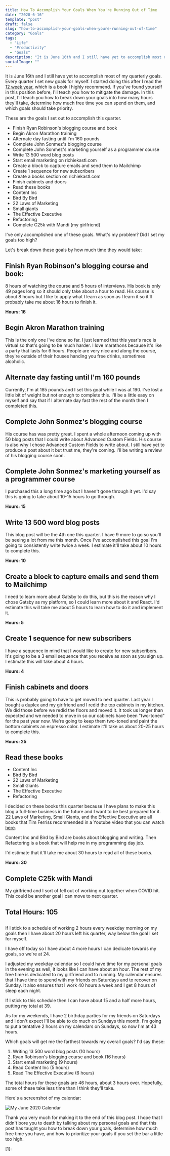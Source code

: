 ```yaml
---
title: How To Accomplish Your Goals When You're Running Out of Time
date: "2020-6-16"
template: "post"
draft: false
slug: "how-to-accomplish-your-goals-when-youre-running-out-of-time"
category: "Goals"
tags:
  - "Life"
  - "Productivity"
  - "Goals"
description: "It is June 16th and I still have yet to accomplish most of my quarterly goals. If you've found yourself in this position before, I'll teach you how I plan on getting out of this mess."
socialImage: ""
---
```


It is June 16th and I still have yet to accomplish most of my quarterly goals. Every quarter I set new goals for myself. I started doing this after I read the <a href="https://amzn.to/3fB1R9T" target="_blank">12 week year</a>, which is a book I highly recommend. If you've found yourself in this position before, I'll teach you how to mitigate the damage. In this post, I'll teach you how to break down your goals into how many hours they'll take, determine how much free time you can spend on them, and which goals should take priority.

These are the goals I set out to accomplish this quarter.

-   Finish Ryan Robinson's blogging course and book
-   Begin Akron Marathon training
-   Alternate day fasting until I'm 160 pounds
-   Complete John Sonmez's blogging course
-   Complete John Sonmez's marketing yourself as a programmer course
-   Write 13 500 word blog posts
-   Start email marketing on richiekastl.com
-   Create a block to capture emails and send them to Mailchimp
-   Create 1 sequence for new subscribers
-   Create a books section on richiekastl.com
-   Finish cabinets and doors
-   Read these books
-   Content Inc
-   Bird By Bird
-   22 Laws of Marketing
-   Small giants
-   The Effective Executive
-   Refactoring
-   Complete C25k with Mandi (my girlfriend)

I've only accomplished one of these goals. What's my problem? Did I set my goals too high?

Let's break down these goals by how much time they would take:

## **Finish Ryan Robinson's blogging course and book:**

8 hours of watching the course and 5 hours of interviews. His book is only 49 pages long so it should only take about a hour to read. His course is about 8 hours but I like to apply what I learn as soon as I learn it so it'll probably take me about 16 hours to finish it.

**Hours: 16**

## **Begin Akron Marathon training**

This is the only one I've done so far. I just learned that this year's race is virtual so that's going to be much harder. I love marathons because it's like a party that lasts for 6 hours. People are very nice and along the course, they're outside of their houses handing you free drinks, sometimes alcoholic.

## **Alternate day fasting until I'm 160 pounds**

Currently, I'm at 185 pounds and I set this goal while I was at 190. I've lost a little bit of weight but not enough to complete this. I'll be a little easy on myself and say that if I alternate day fast the rest of the month then I completed this.

## **Complete John Sonmez's blogging course**

His course has was pretty great. I spent a whole afternoon coming up with 50 blog posts that I could write about Advanced Custom Fields. His course is also why I chose Advanced Custom Fields to write about. I still have yet to produce a post about it but trust me, they're coming. I'll be writing a review of his blogging course soon.

## **Complete John Sonmez's marketing yourself as a programmer course**

I purchased this a long time ago but I haven't gone through it yet. I'd say this is going to take about 10-15 hours to go through.

**Hours: 15**

## **Write 13 500 word blog posts**

This blog post will be the 4th one this quarter. I have 9 more to go so you'll be seeing a lot from me this month. Once I've accomplished this goal I'm going to consistently write twice a week. I estimate it'll take about 10 hours to complete this.

**Hours: 10**

## **Create a block to capture emails and send them to Mailchimp**

I need to learn more about Gatsby to do this, but this is the reason why I chose Gatsby as my platform, so I could learn more about it and React. I'd estimate this will take me about 5 hours to learn how to do it and implement it.

**Hours: 5**

## **Create 1 sequence for new subscribers**

I have a sequence in mind that I would like to create for new subscribers. It's going to be a 3 email sequence that you receive as soon as you sign up. I estimate this will take about 4 hours.

**Hours: 4**

## **Finish cabinets and doors**

This is probably going to have to get moved to next quarter. Last year I bought a duplex and my girlfriend and I redid the top cabinets in my kitchen. We did those before we redid the floors and moved it. It took us longer than expected and we needed to move in so our cabinets have been "two-toned" for the past year now. We're going to keep them two-toned and paint the bottom cabinets an espresso color. I estimate it'll take us about 20-25 hours to complete this.

**Hours: 25**

## Read these books

-   Content Inc
-   Bird By Bird
-   22 Laws of Marketing
-   Small Giants
-   The Effective Executive
-   Refactoring

I decided on these books this quarter because I have plans to make this blog a full-time business in the future and I want to be best prepared for it. 22 Laws of Marketing, Small Giants, and the Effective Executive are all books that Tim Ferriss recommended in a Youtube video that you can watch <a href="https://www.youtube.com/watch?v=ymiBDged-eQ" target="_blank">here</a>.

Content Inc and Bird by Bird are books about blogging and writing. Then Refactoring is a book that will help me in my programming day job.

I'd estimate that it'll take me about 30 hours to read all of these books.

**Hours: 30**

## Complete C25k with Mandi

My girlfriend and I sort of fell out of working out together when COVID hit. This could be another goal I can move to next quarter.

## Total Hours: 105

## 

If I stick to a schedule of working 2 hours every weekday morning on my goals then I have about 20 hours left his quarter, way below the goal I set for myself.

I have off today so I have about 4 more hours I can dedicate towards my goals, so we're at 24.

I adjusted my weekday calendar so I could have time for my personal goals in the evening as well, it looks like I can have about an hour. The rest of my free time is dedicated to my girlfriend and to running. My calendar ensures that I have time to spend with my friends on Saturdays and to recover on Sunday. It also ensures that I work 40 hours a week and I get 8 hours of sleep each night.

If I stick to this schedule then I can have about 15 and a half more hours, putting my total at 39.

As for my weekends, I have 2 birthday parties for my friends on Saturdays and I don't expect I'll be able to do much on Sundays this month. I'm going to put a tentative 2 hours on my calendars on Sundays, so now I'm at 43 hours.

Which goals will get me the farthest towards my overall goals? I'd say these:

1.  Writing 13 500 word blog posts (10 hours)
2.  Ryan Robinson's blogging course and book (16 hours)
3.  Start email marketing (9 hours)
4.  Read Content Inc (5 hours)
5.  Read The Effective Executive (6 hours)

The total hours for these goals are 46 hours, about 3 hours over. Hopefully, some of these take less time than I think they'll take.

Here's a screenshot of my calendar:

![My June 2020 Calendar](/media/calendar-quarter-2-2020.png)

Thank you very much for making it to the end of this blog post. I hope that I didn't bore you to death by talking about my personal goals and that this post has taught you how to break down your goals, determine how much free time you have, and how to prioritize your goals if you set the bar a little too high.

[1]: 